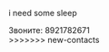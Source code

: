 i need some sleep
<div>Звоните: 8921782671<div>
>>>>>>> new-contacts
<script src="scripts.js"></script>
